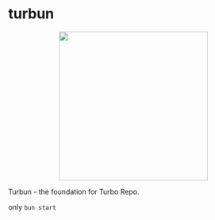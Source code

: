 # turbun

<p align="center">
  <img width="auto" height="300" src="https://i.hizliresim.com/g73p8ot.png">
</p>

Turbun - the foundation for Turbo Repo.

only ```bun start```
